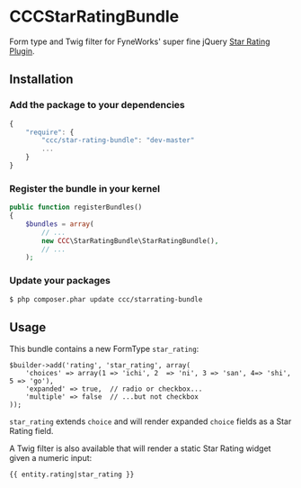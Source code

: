 CCCStarRatingBundle
===================

Form type and Twig filter for FyneWorks' super fine jQuery [Star Rating Plugin](https://github.com/Fyneworks-jQuery/star-rating).

Installation
------------

### Add the package to your dependencies

``` js
{
    "require": {
        "ccc/star-rating-bundle": "dev-master"
        ...
    }
}
```

### Register the bundle in your kernel

``` php
public function registerBundles()
{
    $bundles = array(
        // ...
        new CCC\StarRatingBundle\StarRatingBundle(),
        // ...
    );
```

### Update your packages

``` bash
$ php composer.phar update ccc/starrating-bundle
```

Usage
-----

This bundle contains a new FormType `star_rating`:

    $builder->add('rating', 'star_rating', array(
        'choices' => array(1 => 'ichi', 2  => 'ni', 3 => 'san', 4=> 'shi', 5 => 'go'),
        'expanded' => true,  // radio or checkbox...
        'multiple' => false  // ...but not checkbox
    ));

`star_rating` extends `choice` and will render expanded `choice` fields as a Star Rating field.

A Twig filter is also available that will render a static Star Rating widget given a numeric input:

    {{ entity.rating|star_rating }}

